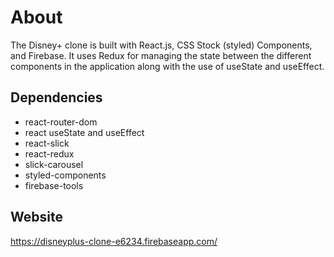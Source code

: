 # About
The Disney+ clone is built with React.js, CSS Stock (styled) Components, and Firebase. It uses Redux for managing the state between the different components in the application along with the use of useState and useEffect.

## Dependencies
- react-router-dom
- react useState and useEffect
- react-slick
- react-redux
- slick-carousel
- styled-components
- firebase-tools

## Website
https://disneyplus-clone-e6234.firebaseapp.com/



